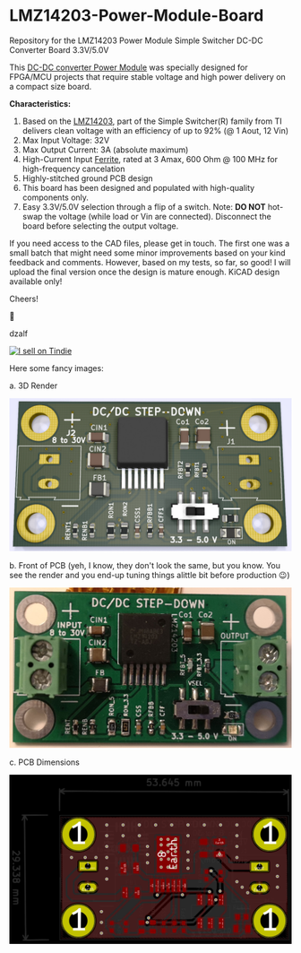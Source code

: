 # LMZ14203-Power-Module-Board
Repository for the LMZ14203 Power Module Simple Switcher DC-DC Converter Board 3.3V/5.0V

This [DC-DC converter Power Module](https://www.tindie.com/products/ivorycircuits/lmz14203-power-module-33v50v3a-max-fpgasmcus/) was specially designed for FPGA/MCU projects that require stable voltage and high power delivery on a compact size board.

**Characteristics:**

1. Based on the [LMZ14203](http://www.ti.com/lit/ds/symlink/lmz14203.pdf?&ts=1589876302876), part of the Simple Switcher(R) family from TI delivers clean voltage with an efficiency of up to 92% (@ 1 Aout, 12 Vin)
2. Max Input Voltage: 32V
3. Max Output Current: 3A (absolute maximum)
4. High-Current Input [Ferrite](https://ds.yuden.co.jp/TYCOMPAS/ut/detail?pn=FBMH3225HM601NT++&u=M), rated at 3 Amax, 600 Ohm @ 100 MHz for high-frequency cancelation
5. Highly-stitched ground PCB design
6. This board has been designed and populated with high-quality components only.
6. Easy 3.3V/5.0V selection through a flip of a switch. Note: **DO NOT** hot-swap the voltage (while load or Vin are connected). Disconnect the board before selecting the output voltage.

If you need access to the CAD files, please get in touch. The first one was a small batch that might need some minor improvements based on your kind feedback and comments. However, based on my tests, so far, so good! I will upload the final version once the design is mature enough. KiCAD design available only!

Cheers!

:beer:

dzalf

<a href="https://www.tindie.com/stores/ivorycircuits/?ref=offsite_badges&utm_source=sellers_IvoryCircuits&utm_medium=badges&utm_campaign=badge_large"><img src="https://d2ss6ovg47m0r5.cloudfront.net/badges/tindie-larges.png" alt="I sell on Tindie" width="200" height="104"></a>



Here some fancy images:

a. 3D Render

![alt_text](https://github.com/dzalf/LMZ14203-Power-Module-Board/blob/master/3D-Render-Front.jpg)

b. Front of PCB (yeh, I know, they don't look the same, but you know. You see the render and you end-up tuning things alittle bit before production :wink:)

![alt_text](https://github.com/dzalf/LMZ14203-Power-Module-Board/blob/master/Front.jpg)

c. PCB Dimensions

![alt_text](https://github.com/dzalf/LMZ14203-Power-Module-Board/blob/master/PCB-Size.png)



